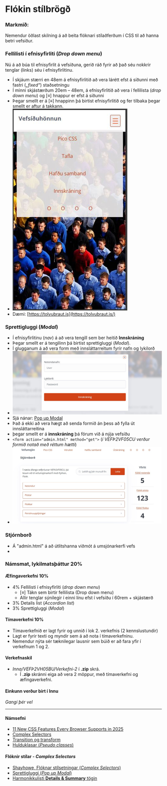 # Flókin stílbrögð 

### Markmið:
Nemendur öðlast skilning á að beita flóknari stílaðferðum í CSS til að hanna betri vefsíður. 

### Fellilisti í efnisyfirliti (_Drop down menu_)

Nú á að búa til efnisyfirlit á vefsíðuna, gerið ráð fyrir að það séu nokkrir tenglar (links) séu í efnisyfirlitinu.  
 
- Í skjáum stærri en 48em á efnisyfirlitið að vera lárétt efst á síðunni með fastri (_„fixed“_) staðsetningu
- Í minni skjástærðum 20em – 48em, á efnisyfirlitið að vera í fellilista (_drop down menu_) og [≡] hnappur er efst á síðunni
- Þegar smellt er á [≡] hnappinn þá birtist efnisyfirlitið og fer tilbaka þegar smellt er aftur á takkann. 
- ![fellilisti - drop down menu](images/fellilisti.jpg)
- Dæmi: [https://tolvubraut.is](https://tolvubraut.is/)

### Sprettigluggi (_Modal_)

- Í efnisyfirlitinu (_nav_) á að vera tengill sem ber heitið **Innskráning**
- Þegar smellt er á tengilinn þá birtist sprettigluggi (_Modal_). 
- Í glugganum á að vera form með innsláttarreitum fyrir nafn og lykilorð
- ![pop up modal](images/modal.jpg)
- Sjá nánar: [Pop up Modal](https://picocss.com/docs/modal)
- Það á ekki að vera hægt að senda formið án þess að fylla út innsláttarreitina
- þegar smellt er á **innskráning** þá förum við á nýja vefsíðu
- ` <form action="admin.html" method="get"> ` (_í VEFÞ2VF05CU verður formið notað með réttum hætti_)
- ![control panel](images/controlpanel.jpg)

### Stjórnborð

- Á "admin.html" á að útlitshanna viðmót á umsjónarkerfi vefs
- 

### Námsmat, lykilmatsþáttur 20%

#### Æfingaverkefni 10%

-	4% Fellilisti í efnisyfirliti (_drop down menu_)
    -	[≡] Tákn sem birtir fellilista (Drop down menu)
    -	Allir tenglar sýnilegir í einni línu efst í vefsíðu í 60rem + skjástærð
- 3% Details list (_Accordion list_)
-	3%  Sprettigluggi (_Modal_)
       
 #### Tímaverkefni  10% 

 - Tímaverkefnið er lagt fyrir og unnið í lok 2. verkefnis (2 kennslustundir)
 - Lagt er fyrir texti og myndir sem á að nota í tímaverkefninu.
 - Nemendur nýta sér tæknilegar lausnir sem búið er að fara yfir í verkefnum 1 og 2. 


#### Verkefnaskil

-  _Inna/VEFÞ2VH05BU/Verkefni-2_  í **.zip** skrá.
   -  Í **.zip** skránni eiga að vera 2 möppur, með tímaverkefni og æfingaverkefni. 

#### Einkunn verður birt í Innu

_Gangi þér vel_

---

#### Námsefni

* [11 New CSS Features Every Browser Supports in 2025](https://www.youtube.com/watch?v=55uUK-iJeNM)
* [Complex Selectors](Námsefni-2/README.md)
* [Transition og transform](Námsefni-2/Transition-Transform.md)
* [Hulduklasar (_Pseudo classes_)](Námsefni-2/pseudo-classes.md)

#### Flóknir stílar - _Complex Selectors_

* [Shayhowe, Flóknar stílsetningar (_Complex Selectors_)](https://learn.shayhowe.com/advanced-html-css/complex-selectors/)
* [Sprettigluggi (_Pop up Modal_)](https://codepen.io/imprakash/pen/GgNMXO)
* [Harmonikkulisti **Details & Summary** tögin](https://www.w3schools.com/tags/tag_details.asp)
